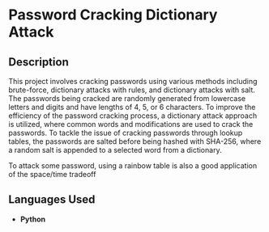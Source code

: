 <h1>Password Cracking Dictionary Attack</h1>


<h2>Description</h2>

This project involves cracking passwords using various methods including brute-force, dictionary attacks with rules, and dictionary attacks with salt. The passwords being cracked are randomly generated from lowercase letters and digits and have lengths of 4, 5, or 6 characters. To improve the efficiency of the password cracking process, a dictionary attack approach is utilized, where common words and modifications are used to crack the passwords. To tackle the issue of cracking passwords through lookup tables, the passwords are salted before being hashed with SHA-256, where a random salt is appended to a selected word from a dictionary.

To attack some password, using a rainbow table is also a good application of the space/time tradeoff

<h2>Languages Used</h2>

- <b>Python </b> 

<!--
 ```diff
- text in red
+ text in green
! text in orange
# text in gray
@@ text in purple (and bold)@@
```
--!>
